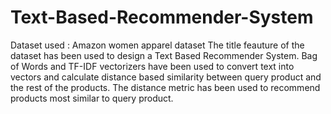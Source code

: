 # Text-Based-Recommender-System

Dataset used : Amazon women apparel dataset 
The title feauture of the dataset has been used to design a Text Based Recommender System.
Bag of Words and TF-IDF vectorizers have been used to convert text into vectors and calculate distance based similarity between query product and the rest of the products.
The distance metric has been used to recommend products most similar to query product.

